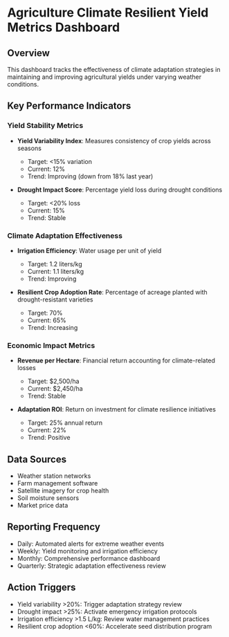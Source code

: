 # Agriculture Climate Resilient Yield Metrics Dashboard

## Overview
This dashboard tracks the effectiveness of climate adaptation strategies in maintaining and improving agricultural yields under varying weather conditions.

## Key Performance Indicators

### Yield Stability Metrics
- **Yield Variability Index**: Measures consistency of crop yields across seasons
  - Target: <15% variation
  - Current: 12%
  - Trend: Improving (down from 18% last year)

- **Drought Impact Score**: Percentage yield loss during drought conditions
  - Target: <20% loss
  - Current: 15%
  - Trend: Stable

### Climate Adaptation Effectiveness
- **Irrigation Efficiency**: Water usage per unit of yield
  - Target: 1.2 liters/kg
  - Current: 1.1 liters/kg
  - Trend: Improving

- **Resilient Crop Adoption Rate**: Percentage of acreage planted with drought-resistant varieties
  - Target: 70%
  - Current: 65%
  - Trend: Increasing

### Economic Impact Metrics
- **Revenue per Hectare**: Financial return accounting for climate-related losses
  - Target: $2,500/ha
  - Current: $2,450/ha
  - Trend: Stable

- **Adaptation ROI**: Return on investment for climate resilience initiatives
  - Target: 25% annual return
  - Current: 22%
  - Trend: Positive

## Data Sources
- Weather station networks
- Farm management software
- Satellite imagery for crop health
- Soil moisture sensors
- Market price data

## Reporting Frequency
- Daily: Automated alerts for extreme weather events
- Weekly: Yield monitoring and irrigation efficiency
- Monthly: Comprehensive performance dashboard
- Quarterly: Strategic adaptation effectiveness review

## Action Triggers
- Yield variability >20%: Trigger adaptation strategy review
- Drought impact >25%: Activate emergency irrigation protocols
- Irrigation efficiency >1.5 L/kg: Review water management practices
- Resilient crop adoption <60%: Accelerate seed distribution program
